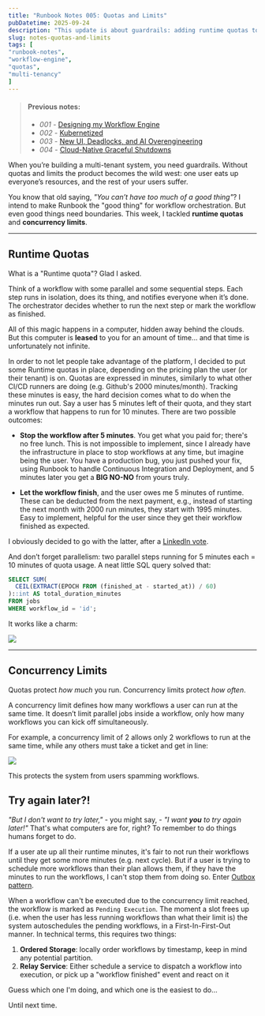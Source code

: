 ```yaml
---
title: "Runbook Notes 005: Quotas and Limits"
pubDatetime: 2025-09-24
description: "This update is about guardrails: adding runtime quotas to track usage minutes, and concurrency limits to keep users from running too many workflows at once. With SQL tricks, pending workflow queues, and a touch of fairness, Runbook is getting closer to production-ready orchestration."
slug: notes-quotas-and-limits
tags: [
"runbook-notes",
"workflow-engine",
"quotas",
"multi-tenancy"
]
---
```


> #### Previous notes:
> - _001_ - [Designing my Workflow Engine](/posts/notes-designing-workflow-engine)
> - _002_ - [Kubernetized](/posts/notes-kubernetized)
> - _003_ - [New UI, Deadlocks, and AI Overengineering](/posts/notes-ui-deadlocks-overengineering)
> - _004_ - [Cloud-Native Graceful Shutdowns](/posts/notes-cloud-native-graceful-shutdowns)

When you’re building a multi-tenant system, you need guardrails. Without quotas and limits the product becomes the wild west:
one user eats up everyone’s resources, and the rest of your users suffer.

You know that old saying, _"You can’t have too much of a good thing"_? I intend to make
Runbook the "good thing" for workflow orchestration. But even good things need boundaries.
This week, I tackled **runtime quotas** and **concurrency limits**.

***

## Runtime Quotas

What is a "Runtime quota"? Glad I asked.

Think of a workflow with some parallel and some sequential steps. Each step runs in isolation, does its thing, and notifies everyone when it’s done. The orchestrator decides whether to run the next step or mark the workflow as finished.


All of this magic happens in a computer, hidden away behind the clouds. But this computer is **leased** to you for an amount of time...
and that time is unfortunately not infinite.

In order to not let people take advantage of the platform, I decided to put some Runtime quotas
in place, depending on the pricing plan the user (or their tenant) is on. Quotas
are expressed in minutes, similarly to what other CI/CD runners are doing (e.g. Github's
2000 minutes/month). Tracking these minutes is easy, the hard decision comes what to do when the minutes run out. Say a user has 5 minutes left
of their quota, and they start a workflow that happens to run for 10 minutes. There are
two possible outcomes:

- **Stop the workflow after 5 minutes**. You get what you paid for; there's no free lunch. This is
not impossible to implement, since I already have the infrastructure in place to stop workflows at any time,
but imagine being the user. You have a production bug, you just pushed your fix, using Runbook to handle
Continuous Integration and Deployment, and 5 minutes later you get a **BIG NO-NO** from yours truly.

- **Let the workflow finish**, and the user owes me 5 minutes of runtime. These can be deducted from
the next payment, e.g., instead of starting the next month with 2000 run minutes, they start with 1995 minutes.
Easy to implement, helpful for the user since they get their workflow finished as expected.

I obviously decided to go with the latter, after a [LinkedIn vote](https://www.linkedin.com/feed/update/urn:li:activity:7375901984702259200/).

And don’t forget parallelism: two parallel steps running for 5 minutes each = 10 minutes of quota usage. A neat little SQL query solved that:

```sql
SELECT SUM(
  CEIL(EXTRACT(EPOCH FROM (finished_at - started_at)) / 60)
)::int AS total_duration_minutes
FROM jobs
WHERE workflow_id = 'id';
```

It works like a charm:

![](/assets/images/20250924/used_runtime.jpeg)

***

## Concurrency Limits

Quotas protect _how much_ you run. Concurrency limits protect _how often_.

A concurrency limit defines how many workflows a user can run at the same time. It doesn’t limit parallel jobs inside a workflow, only how many workflows you can kick off simultaneously.

For example, a concurrency limit of 2 allows only 2 workflows to run at the same time, while any others must take a ticket and get in line:

![](/assets/images/20250924/conclims.jpeg)

This protects the system from users spamming workflows.

## Try again later?!

_"But I don't want to try later,"_ - you might say, - _"I want **you** to try again later!"_
That's what computers are for, right? To remember to do things humans forget to do.

If a user ate up all their runtime minutes, it's fair to not run their workflows until
they get some more minutes (e.g. next cycle). But if a user is trying to schedule
more workflows than their plan allows them, if they have the minutes to run the workflows,
I can't stop them from doing so. Enter [Outbox pattern](https://microservices.io/patterns/data/transactional-outbox.html).

When a workflow can't be executed due to the concurrency limit reached, the workflow is
marked as `Pending Execution`. The moment a slot frees up (i.e. when the user
has less running workflows than what their limit is) the system autoschedules the pending
workflows, in a First-In-First-Out manner. In technical terms, this requires two things:

1. **Ordered Storage**: locally order workflows by timestamp, keep in mind any potential partition.
2. **Relay Service**: Either schedule a service to dispatch a workflow into execution, or pick up a "workflow finished" event and react on it

Guess which one I'm doing, and which one is the easiest to do...

Until next time.

